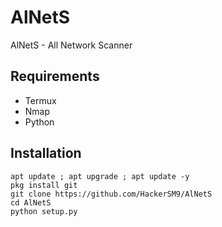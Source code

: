 # AlNetS
AlNetS - All Network Scanner

## Requirements
- Termux
- Nmap
- Python

## Installation 
```text
apt update ; apt upgrade ; apt update -y
pkg install git
git clone https://github.com/HackerSM9/AlNetS
cd AlNetS
python setup.py
```
